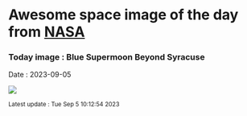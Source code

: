 
# Awesome space image of the day from [NASA](https://api.nasa.gov/)

### Today image : Blue Supermoon Beyond Syracuse
Date : 2023-09-05

![](https://apod.nasa.gov/apod/image/2309/SuperBlueMoon_Saragozza_960.jpg)

<small>Latest update : Tue Sep  5 10:12:54 2023</small>
        